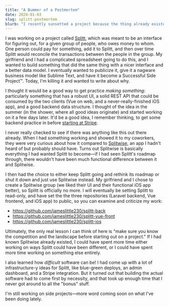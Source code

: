 ```yaml
---
title: "A Bummer of a Postmortem"
date: 2020-01-03
slug: splitt-postmortem
blurb: "I recently sunsetted a project because the thing already existed. If I never wrote about it, it would be lost to the endless void of time, since I never talked about it anywhere else."
---
```


I was working on a project called [Splitt](https://splitt.xyz), which was meant to be an interface for figuring out, for a given group of people, who owes money to whom. One person could pay for something, add it to Splitt, and then over time Splitt would reconcile the transactions between the people in the group. My girlfriend and I had a complicated spreadsheet going to do this, and I wanted to build something that did the same thing with a nicer interface and a better data model. I eventually wanted to publicize it, give it a nagware business model like Sublime Text, and have it become a Successful Side Project™. Today, I'm killing it and wanted to write about why.

I thought it would be a good way to get practice _making something_: particularly something that has a robust UI, a solid REST API that could be consumed by the two clients (Vue on web, and a never-really-finished iOS app), and a good backend data structure. I thought of the idea in the summer (in the shower, where all good ideas originate) and started working on it a few days later. It'd be a good idea, I remember thinking, to get some backend practice in before [starting at Stripe](https://jameslittle.me/blog/2019/next).

I never really checked to see if there was anything like this out there already. When I had something working and showed it to my coworkers, they were very curious about how it compared to [Splitwise](https://www.splitwise.com/), an app I hadn't heard of but probably should have. Turns out Splitwise is basically everything I had wanted Splitt to become—if I had seen Splitt's roadmap through, there wouldn't have been much functional difference between it and Splitwise.

I then had the choice to either keep Splitt going and rethink its roadmap or shut it down and just use Splitwise instead. My girlfriend and I chose to create a Splitwise group (we liked their UI and their functional iOS app better), so Splitt is officially no more. I will eventually be setting Splitt to read-only, and have set the the three repositories (Laravel backend, Vue frontend, and iOS app) to public, so you can examine and criticize my work:

- <https://github.com/jameslittle230/splitt-back>
- <https://github.com/jameslittle230/splitt-vue-front>
- <https://github.com/jameslittle230/splitt-ios>

Ultimately, the only real lesson I can think of here is "make sure you know the competition and the landscape before starting out on a project." If I had known Splitwise already existed, I could have spent more time either working on ways Splitt could have been different, or I could have spent more time working on something else entirely.

I also learned how _difficult_ software can be! I had come up with a lot of infrastructure-y ideas for Splitt, like blue-green deploys, an admin dashboard, and a Stripe integration. But it turned out that building the actual software had to come first by necessity, and that took up enough time that I never got around to all the "bonus" stuff.

I'm still working on side projects—more word coming soon on what I've been doing lately.
